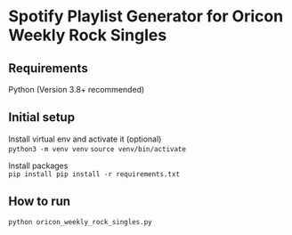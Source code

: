 # Spotify Playlist Generator for Oricon Weekly Rock Singles

## Requirements

Python (Version 3.8+ recommended)

## Initial setup

Install virtual env and activate it (optional)  
`python3 -m venv venv`
`source venv/bin/activate`

Install packages  
`pip install pip install -r requirements.txt`

## How to run

`python oricon_weekly_rock_singles.py`
